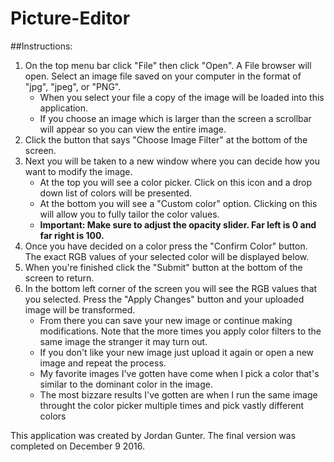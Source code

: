 # Picture-Editor
##Instructions:
1. On the top menu bar click "File" then click "Open". A File browser will open. Select an image file saved on your computer in the format of "jpg", "jpeg", or "PNG". 
    * When you select your file a copy of the image will be loaded into this application.
    * If you choose an image which is larger than the screen a scrollbar will appear so you can view the entire image.   
2. Click the button that says "Choose Image Filter" at the bottom of the screen.
3. Next you will be taken to a new window where you can decide how you want to modify the image. 
    * At the top you will see a color picker. Click on this icon and a drop down list of colors will be presented. 
    * At the bottom you will see a "Custom color" option. Clicking on this will allow you to fully tailor the color values. 
    * __Important: Make sure to adjust the opacity slider. Far left is 0 and far right is 100.__
4. Once you have decided on a color press the "Confirm Color" button. The exact RGB values of your selected color will be displayed below. 
5. When you're finished click the "Submit" button at the bottom of the screen to return.
6. In the bottom left corner of the screen you will see the RGB values that you selected. Press the "Apply Changes" button and your uploaded image will be transformed. 
    * From there you can save your new image or continue making modifications. Note that the more times you apply color filters to the same image the stranger it may turn out.
    * If you don't like your new image just upload it again or open a new image and repeat the process. 
    * My favorite images I've gotten have come when I pick a color that's similar to the dominant color in the image. 
    * The most bizzare results I've gotten are when I run the same image throught the color picker multiple times and pick vastly different colors      
     
This application was created by Jordan Gunter. The final version was completed on December 9 2016.  
